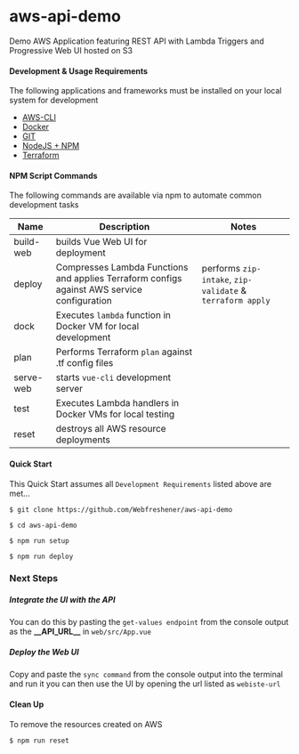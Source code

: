 # aws-api-demo
Demo AWS Application featuring REST API with Lambda Triggers and Progressive Web UI hosted on S3

#### Development & Usage Requirements
The following applications and frameworks must be installed on your local system for development

* [AWS-CLI](https://docs.aws.amazon.com/cli/latest/userguide/cli-chap-install.html)
* [Docker](https://www.docker.com/get-started)
* [GIT](https://git-scm.com/downloads)
* [NodeJS + NPM](https://nodejs.org/en/)
* [Terraform](https://www.terraform.io/guides/index.html)

#### NPM Script Commands
The following commands are available via npm to automate common development tasks

|  Name      | Description | Notes |
| ----------- | ---------------- | ---------------- |
| build-web | builds Vue Web UI for deployment | |
| deploy | Compresses Lambda Functions and applies Terraform configs against AWS service configuration  | performs `zip-intake`, `zip-validate` & `terraform apply` |
| dock | Executes `lambda` function in Docker VM for local development 
| plan | Performs Terraform `plan` against .tf config files |
| serve-web | starts `vue-cli` development server | |
| test | Executes Lambda handlers in Docker VMs for local testing  |
| reset | destroys all AWS resource deployments | |

#### Quick Start

This Quick Start assumes all `Development Requirements` listed above are met...

```
$ git clone https://github.com/Webfreshener/aws-api-demo
```

```
$ cd aws-api-demo
```

```
$ npm run setup
```


```
$ npm run deploy
```

### Next Steps

##### Integrate the UI with the API
You can do this by pasting the `get-values endpoint` from the console output as the **\_\_API_URL\_\_** in `web/src/App.vue`

##### Deploy the Web UI
Copy and paste the `sync command` from the console output into the terminal and run it
you can then use the UI by opening the url listed as `webiste-url` 
   

#### Clean Up 
To remove the resources created on AWS

```
$ npm run reset
```

